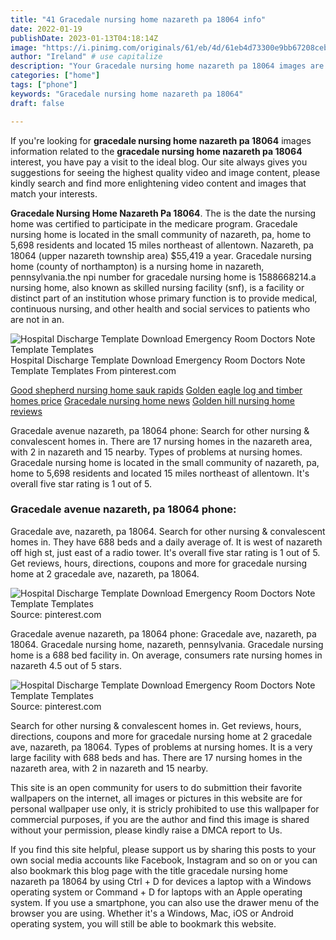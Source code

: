 ```yaml
---
title: "41 Gracedale nursing home nazareth pa 18064 info"
date: 2022-01-19
publishDate: 2023-01-13T04:18:14Z
image: "https://i.pinimg.com/originals/61/eb/4d/61eb4d73300e9bb67208cebb16183032.png"
author: "Ireland" # use capitalize
description: "Your Gracedale nursing home nazareth pa 18064 images are ready in this website. Gracedale nursing home nazareth pa 18064 are a topic that is being searched for and liked by netizens now. You can Get the Gracedale nursing home nazareth pa 18064 files here. Get all free images."
categories: ["home"]
tags: ["phone"]
keywords: "Gracedale nursing home nazareth pa 18064"
draft: false

---
```


If you're looking for **gracedale nursing home nazareth pa 18064** images information related to the **gracedale nursing home nazareth pa 18064** interest, you have pay a visit to the ideal  blog.  Our site always  gives you  suggestions  for seeing  the highest  quality video and image  content, please kindly search and find more enlightening video content and images  that match your interests.

**Gracedale Nursing Home Nazareth Pa 18064**. The is the date the nursing home was certified to participate in the medicare program. Gracedale nursing home is located in the small community of nazareth, pa, home to 5,698 residents and located 15 miles northeast of allentown. Nazareth, pa 18064 (upper nazareth township area) $55,419 a year. Gracedale nursing home (county of northampton) is a nursing home in nazareth, pennsylvania.the npi number for gracedale nursing home is 1588668214.a nursing home, also known as skilled nursing facility (snf), is a facility or distinct part of an institution whose primary function is to provide medical, continuous nursing, and other health and social services to patients who are not in an.

![Hospital Discharge Template Download Emergency Room Doctors Note Template Templates](https://i.pinimg.com/736x/61/eb/4d/61eb4d73300e9bb67208cebb16183032--hospitals-report.jpg "Hospital Discharge Template Download Emergency Room Doctors Note Template Templates")
Hospital Discharge Template Download Emergency Room Doctors Note Template Templates From pinterest.com

[Good shepherd nursing home sauk rapids](/good-shepherd-nursing-home-sauk-rapids/)
[Golden eagle log and timber homes price](/golden-eagle-log-and-timber-homes-price/)
[Gracedale nursing home news](/gracedale-nursing-home-news/)
[Golden hill nursing home reviews](/golden-hill-nursing-home-reviews/)

Gracedale avenue nazareth, pa 18064 phone: Search for other nursing &amp; convalescent homes in. There are 17 nursing homes in the nazareth area, with 2 in nazareth and 15 nearby. Types of problems at nursing homes. Gracedale nursing home is located in the small community of nazareth, pa, home to 5,698 residents and located 15 miles northeast of allentown. It&#039;s overall five star rating is 1 out of 5.

### Gracedale avenue nazareth, pa 18064 phone:

Gracedale ave, nazareth, pa 18064. Search for other nursing &amp; convalescent homes in. They have 688 beds and a daily average of. It is west of nazareth off high st, just east of a radio tower. It&#039;s overall five star rating is 1 out of 5. Get reviews, hours, directions, coupons and more for gracedale nursing home at 2 gracedale ave, nazareth, pa 18064.


![Hospital Discharge Template Download Emergency Room Doctors Note Template Templates](https://i.pinimg.com/736x/61/eb/4d/61eb4d73300e9bb67208cebb16183032--hospitals-report.jpg "Hospital Discharge Template Download Emergency Room Doctors Note Template Templates")
Source: pinterest.com

Gracedale avenue nazareth, pa 18064 phone: Gracedale ave, nazareth, pa 18064. Gracedale nursing home, nazareth, pennsylvania. Gracedale nursing home is a 688 bed facility in. On average, consumers rate nursing homes in nazareth 4.5 out of 5 stars.

![Hospital Discharge Template Download Emergency Room Doctors Note Template Templates](https://i.pinimg.com/originals/61/eb/4d/61eb4d73300e9bb67208cebb16183032.png "Hospital Discharge Template Download Emergency Room Doctors Note Template Templates")
Source: pinterest.com

Search for other nursing &amp; convalescent homes in. Get reviews, hours, directions, coupons and more for gracedale nursing home at 2 gracedale ave, nazareth, pa 18064. Types of problems at nursing homes. It is a very large facility with 688 beds and has. There are 17 nursing homes in the nazareth area, with 2 in nazareth and 15 nearby.

This site is an open community for users to do submittion their favorite wallpapers on the internet, all images or pictures in this website are for personal wallpaper use only, it is stricly prohibited to use this wallpaper for commercial purposes, if you are the author and find this image is shared without your permission, please kindly raise a DMCA report to Us.

If you find this site helpful, please support us by sharing this posts to your own social media accounts like Facebook, Instagram and so on or you can also bookmark this blog page with the title gracedale nursing home nazareth pa 18064 by using Ctrl + D for devices a laptop with a Windows operating system or Command + D for laptops with an Apple operating system. If you use a smartphone, you can also use the drawer menu of the browser you are using. Whether it's a Windows, Mac, iOS or Android operating system, you will still be able to bookmark this website.
